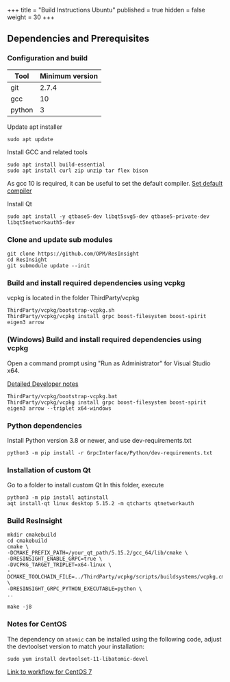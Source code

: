 +++
title = "Build Instructions Ubuntu"
published = true
hidden = false
weight = 30
+++

## Dependencies and Prerequisites



### Configuration and build

| Tool                    | Minimum version  | 
|-------------------------|------------------|
| git                     | 2.7.4            | 
| gcc                     | 10               | 
| python 				  | 3                | 


Update apt installer

    sudo apt update

Install GCC and related tools

    sudo apt install build-essential
    sudo apt install curl zip unzip tar flex bison

As gcc 10 is required, it can be useful to set the default compiler.
[Set default compiler](https://linuxconfig.org/how-to-switch-between-multiple-gcc-and-g-compiler-versions-on-ubuntu-20-04-lts-focal-fossa)

Install Qt

    sudo apt install -y qtbase5-dev libqt5svg5-dev qtbase5-private-dev libqt5networkauth5-dev


### Clone and update sub modules

	git clone https://github.com/OPM/ResInsight
    cd ResInsight
    git submodule update --init

### Build and install required dependencies using vcpkg
vcpkg is located in the folder ThirdParty/vcpkg

    ThirdParty/vcpkg/bootstrap-vcpkg.sh
    ThirdParty/vcpkg/vcpkg install grpc boost-filesystem boost-spirit eigen3 arrow

### (Windows) Build and install required dependencies using vcpkg 
Open a command prompt using "Run as Administrator" for Visual Studio x64.

[Detailed Developer notes](https://ceetronsolutions.github.io/resinsight-system-doc/editor/vcpkg)

    ThirdParty/vcpkg/bootstrap-vcpkg.bat
    ThirdParty/vcpkg/vcpkg install grpc boost-filesystem boost-spirit eigen3 arrow --triplet x64-windows



### Python dependencies
Install Python version 3.8 or newer, and use dev-requirements.txt

    python3 -m pip install -r GrpcInterface/Python/dev-requirements.txt

### Installation of custom Qt

Go to a folder to install custom Qt
In this folder, execute
    
    python3 -m pip install aqtinstall
    aqt install-qt linux desktop 5.15.2 -m qtcharts qtnetworkauth
    

### Build ResInsight
	mkdir cmakebuild
    cd cmakebuild
    cmake \
    -DCMAKE_PREFIX_PATH=/your_qt_path/5.15.2/gcc_64/lib/cmake \
    -DRESINSIGHT_ENABLE_GRPC=true \
    -DVCPKG_TARGET_TRIPLET=x64-linux \
    -DCMAKE_TOOLCHAIN_FILE=../ThirdParty/vcpkg/scripts/buildsystems/vcpkg.cmake \
    -DRESINSIGHT_GRPC_PYTHON_EXECUTABLE=python \
    ..
    
    make -j8


### Notes for CentOS

The dependency on `atomic` can be installed using the following code, adjust the devtoolset version to match your installation:
    
    sudo yum install devtoolset-11-libatomic-devel



[Link to workflow for CentOS 7](https://github.com/OPM/ResInsight/blob/dev/.github/workflows/centos7.yml)
